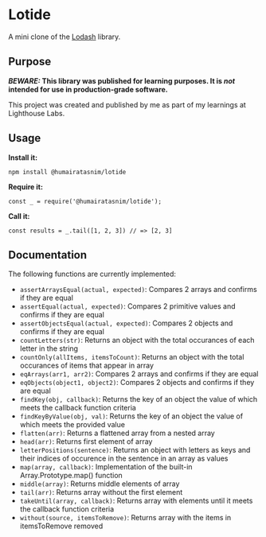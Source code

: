 # Lotide

A mini clone of the [Lodash](https://lodash.com) library.

## Purpose

**_BEWARE:_ This library was published for learning purposes. It is _not_ intended for use in production-grade software.**

This project was created and published by me as part of my learnings at Lighthouse Labs. 

## Usage

**Install it:**

`npm install @humairatasnim/lotide`

**Require it:**

`const _ = require('@humairatasnim/lotide');`

**Call it:**

`const results = _.tail([1, 2, 3]) // => [2, 3]`

## Documentation

The following functions are currently implemented:

* `assertArraysEqual(actual, expected)`: Compares 2 arrays and confirms if they are equal
* `assertEqual(actual, expected)`: Compares 2 primitive values and confirms if they are equal
* `assertObjectsEqual(actual, expected)`: Compares 2 objects and confirms if they are equal
* `countLetters(str)`: Returns an object with the total occurances of each letter in the string
* `countOnly(allItems, itemsToCount)`: Returns an object with the total occurances of items that appear in array
* `eqArrays(arr1, arr2)`: Compares 2 arrays and confirms if they are equal
* `eqObjects(object1, object2)`: Compares 2 objects and confirms if they are equal
* `findKey(obj, callback)`: Returns the key of an object the value of which meets the callback function criteria
* `findKeyByValue(obj, val)`: Returns the key of an object the value of which meets the provided value
* `flatten(arr)`: Returns a flattened array from a nested array
* `head(arr)`: Returns first element of array
* `letterPositions(sentence)`: Returns an object with letters as keys and their indices of occurence in the sentence in an array as values
* `map(array, callback)`: Implementation of the built-in Array.Prototype.map() function
* `middle(array)`: Returns middle elements of array
* `tail(arr)`: Returns array without the first element
* `takeUntil(array, callback)`: Returns array with elements until it meets the callback function criteria 
* `without(source, itemsToRemove)`: Returns array with the items in itemsToRemove removed